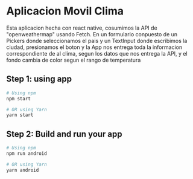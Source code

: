 # Aplicacion Movil Clima

Esta aplicacion hecha con react native, cosumimos la API de "openweathermap" usando Fetch. En un formulario conpuesto de un Pickers donde  seleccionamos el pais y un TextInput donde escribimos la ciudad, presionamos el boton y la App nos entrega toda la informacion correspondiente de al clima, segun los datos que nos entrega la API, y el fondo cambia de color segun el rango de temperatura

## Step 1: using app

```sh
# Using npm
npm start

# OR using Yarn
yarn start
```

## Step 2: Build and run your app


```sh
# Using npm
npm run android

# OR using Yarn
yarn android
```